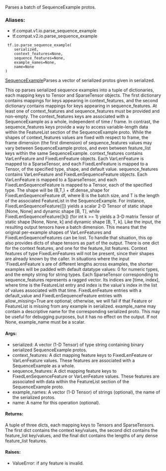 Parses a batch of SequenceExample protos.
### Aliases:
- tf.compat.v1.io.parse_sequence_example
- tf.compat.v2.io.parse_sequence_example

```
 tf.io.parse_sequence_example(
    serialized,
    context_features=None,
    sequence_features=None,
    example_names=None,
    name=None
)
```
[SequenceExample](https://tensorflow.google.cn/code/tensorflow/core/example/example.proto)Parses a vector of serialized  protos given in serialized.

This op parses serialized sequence examples into a tuple of dictionaries, each mapping keys to Tensor and SparseTensor objects. The first dictionary contains mappings for keys appearing in context_features, and the second dictionary contains mappings for keys appearing in sequence_features.
At least one of context_features and sequence_features must be provided and non-empty.
The context_features keys are associated with a SequenceExample as a whole, independent of time / frame. In contrast, the sequence_features keys provide a way to access variable-length data within the FeatureList section of the SequenceExample proto. While the shapes of context_features values are fixed with respect to frame, the frame dimension (the first dimension) of sequence_features values may vary between SequenceExample protos, and even between feature_list keys within the same SequenceExample.
context_features contains VarLenFeature and FixedLenFeature objects. Each VarLenFeature is mapped to a SparseTensor, and each FixedLenFeature is mapped to a Tensor, of the specified type, shape, and default value.
sequence_features contains VarLenFeature and FixedLenSequenceFeature objects. Each VarLenFeature is mapped to a SparseTensor, and each FixedLenSequenceFeature is mapped to a Tensor, each of the specified type. The shape will be (B,T,) + df.dense_shape for FixedLenSequenceFeature df, where B is the batch size, and T is the length of the associated FeatureList in the SequenceExample. For instance, FixedLenSequenceFeature([]) yields a scalar 2-D Tensor of static shape [None, None] and dynamic shape [B, T], while FixedLenSequenceFeature([k]) (for int k >= 1) yields a 3-D matrix Tensor of static shape [None, None, k] and dynamic shape [B, T, k].
Like the input, the resulting output tensors have a batch dimension. This means that the original per-example shapes of VarLenFeatures and FixedLenSequenceFeatures can be lost. To handle that situation, this op also provides dicts of shape tensors as part of the output. There is one dict for the context features, and one for the feature_list features. Context features of type FixedLenFeatures will not be present, since their shapes are already known by the caller. In situations where the input 'FixedLenFeature`s are of different lengths across examples, the shorter examples will be padded with default datatype values: 0 for numeric types, and the empty string for string types.
Each SparseTensor corresponding to sequence_features represents a ragged vector. Its indices are [time, index], where time is the FeatureList entry and index is the value's index in the list of values associated with that time.
FixedLenFeature entries with a default_value and FixedLenSequenceFeature entries with allow_missing=True are optional; otherwise, we will fail if that Feature or FeatureList is missing from any example in serialized.
example_name may contain a descriptive name for the corresponding serialized proto. This may be useful for debugging purposes, but it has no effect on the output. If not None, example_name must be a scalar.
#### Args:
- serialized: A vector (1-D Tensor) of type string containing binary serialized SequenceExample protos.
- context_features: A dict mapping feature keys to FixedLenFeature or VarLenFeature values. These features are associated with a SequenceExample as a whole.
- sequence_features: A dict mapping feature keys to FixedLenSequenceFeature or VarLenFeature values. These features are associated with data within the FeatureList section of the SequenceExample proto.
- example_names: A vector (1-D Tensor) of strings (optional), the name of the serialized protos.
- name: A name for this operation (optional).
#### Returns:
A tuple of three dicts, each mapping keys to Tensors and SparseTensors. The first dict contains the context key/values, the second dict contains the feature_list key/values, and the final dict contains the lengths of any dense feature_list features.
#### Raises:
- ValueError: if any feature is invalid.
